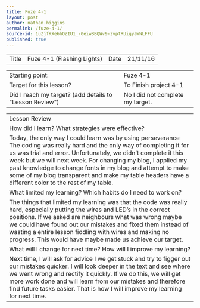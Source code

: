 ```yaml
---
title: Fuze 4-1
layout: post
author: nathan.higgins
permalink: /fuze-4-1/
source-id: 1uZjfKXe6hOZIU1_-0eiwBBQWv9-zvptRUigyaWNLFFU
published: true
---
```

<table>
  <tr>
    <td>Title</td>
    <td>Fuze 4-1 (Flashing Lights)</td>
    <td>Date</td>
    <td>21/11/16</td>
  </tr>
</table>


<table>
  <tr>
    <td>Starting point:</td>
    <td>Fuze 4-1</td>
  </tr>
  <tr>
    <td>Target for this lesson?</td>
    <td>To Finish project 4-1</td>
  </tr>
  <tr>
    <td>Did I reach my target? 
(add details to "Lesson Review")</td>
    <td> No I did not complete my target.</td>
  </tr>
</table>


<table>
  <tr>
    <td>Lesson Review</td>
  </tr>
  <tr>
    <td>How did I learn? What strategies were effective? </td>
  </tr>
  <tr>
    <td>Today, the only way I could learn was by using perseverance The coding was really hard and the only way of completing it for us was trial and error. Unfortunately, we didn't complete it this week but we will next week. For changing my blog, I applied my past knowledge to change fonts in my blog and attempt to make some of my blog transparent and make my table headers have a different color to the rest of my table.</td>
  </tr>
  <tr>
    <td>What limited my learning? Which habits do I need to work on? </td>
  </tr>
  <tr>
    <td>The things that limited my learning was that the code was really hard, especially putting the wires and LED’s in the correct positions. If we asked are neighbours what was wrong maybe we could have found out our mistakes and fixed them instead of wasting a entire lesson fiddling with wires and making no progress. This would have maybe made us achieve our target.</td>
  </tr>
  <tr>
    <td>What will I change for next time? How will I improve my learning?</td>
  </tr>
  <tr>
    <td>Next time, I will ask for advice I we get stuck and try to figger out our mistakes quicker. I will look deeper in the text and see where we went wrong and rectify it quickly. If we do this, we will get more work done and will learn from our mistakes and therefore find future tasks easier. That is how I will improve my learning for next time.</td>
  </tr>
</table>


